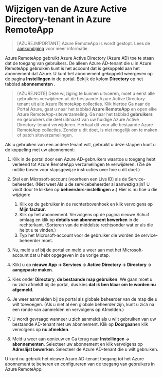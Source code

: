 
<properties
    pageTitle="Wijzigen van de Azure Active Directory-tenant in Azure RemoteApp | Microsoft Azure"
    description="Informatie over het wijzigen van de Azure Active Directory-tenant die is gekoppeld aan Azure RemoteApp"
    services="remoteapp"
    documentationCenter=""
    authors="lizap"
    manager="mbaldwin" />

<tags
    ms.service="remoteapp"
    ms.workload="compute"
    ms.tgt_pltfrm="na"
    ms.devlang="na"
    ms.topic="article"
    ms.date="08/15/2016"
    ms.author="elizapo" />



# <a name="change-the-azure-active-directory-tenant-in-azure-remoteapp"></a>Wijzigen van de Azure Active Directory-tenant in Azure RemoteApp

> [AZURE.IMPORTANT]
> Azure RemoteApp is wordt gestopt. Lees de [aankondiging](https://go.microsoft.com/fwlink/?linkid=821148) voor meer informatie.

Azure RemoteApp gebruikt Azure Active Directory (Azure AD) toe te staan dat de toegang van gebruikers. De alleen Azure AD-tenant die u in Azure RemoteApp gebruiken kunt is het account dat is gekoppeld aan het abonnement dat Azure. U kunt het abonnement gekoppeld weergeven op de pagina **Instellingen** in de portal. Bekijk de kolom **Directory** op het tabblad **abonnementen** .

> [AZURE.NOTE] Deze wijziging te kunnen uitvoeren, moet u eerst alle gebruikers verwijderen uit de bestaande Azure Active Directory-tenant uit alle Azure RemoteApp collecties. Klik hiertoe Ga naar de Portal Azure, gaat u naar het tabblad **Azure RemoteApp** en open elke Azure RemoteApp-siteverzameling. Ga naar het tabblad **gebruikers** en gebruikers die deel uitmaakt van uw huidige Azure Active Directory-tenant verwijderen. Herhaal dit voor alle bestaande Azure RemoteApp collecties. Zonder u dit doet, is niet mogelijk om te maken of patch siteverzamelingen.

Als u gebruiken van een andere tenant wilt, gebruikt u deze stappen kunt u de koppeling met uw abonnement:

1. Klik in de portal door een Azure AD-gebruikers waartoe u toegang hebt verleend tot Azure RemoteApp verzamelingen te verwijderen. (Zie de notitie boven voor stapsgewijze instructies over hoe u dit doet.)


2. Stel een Microsoft-account (voorheen een Live ID) als de Service-beheerder. (Niet weet Als u de servicebeheerder al aanwezig zijn? U vindt door te klikken op **beheerders-instellingen >**.) Hier is nu hoe u die wijzigen:
    1. Klik op de gebruiker in de rechterbovenhoek en klik vervolgens op **Mijn factuur**.
    2. Klik op het abonnement. Vervolgens op de pagina nieuwe Schuif omlaag en klik op **details van abonnement bewerken** in de rechterkant. (Sorteren van de middelste rechtsonder wat er als die helpt u te vinden.)
    3. Typ het Microsoft-account voor de gebruiker die worden de service-beheerder moet.

3. Nu, meld u af bij de portal en meld u weer aan met het Microsoft-account dat u hebt opgegeven in de vorige stap.


4. Klikt u op **nieuwe App -> Services -> Active Directory -> Directory -> aangepaste maken**.
5. Kies onder **Directory**, **de bestaande map gebruiken**. We gaan moet u nu zich afmeldt bij de portal, dus kies **dat ik ben klaar om te worden nu afgemeld**.
6. Je weer aanmelden bij de portal als globale beheerder van de map die u wilt toevoegen. (Als u niet al een globale beheerder zijn, kunt u zich na een ronde van aanmelden en vervolgens op Afmelden.)
7. U wordt gevraagd wanneer u zich aanmeldt als u wilt gebruiken van uw bestaande AD-tenant met uw abonnement. Klik op **Doorgaan**en klik vervolgens op **nu afmelden**.
5. Meld u weer aan opnieuw en Ga terug naar **Instellingen -> abonnementen**. Selecteer uw abonnement en klik vervolgens op **Adreslijst bewerken**. Selecteer de Azure AD-tenant die u wilt gebruiken.



U kunt nu gebruik het nieuwe Azure AD-tenant toegang tot het Azure abonnement te beheren en configureren van de toegang van gebruikers in Azure RemoteApp.

